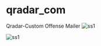 # qradar_com
Qradar-Custom Offense Mailer
![ss1](https://user-images.githubusercontent.com/1064270/54766955-4789a680-4c0d-11e9-81f7-c05a7c4566c3.png)

![ss1](https://user-images.githubusercontent.com/1064270/54766956-4789a680-4c0d-11e9-8f4b-812082c50519.png)
